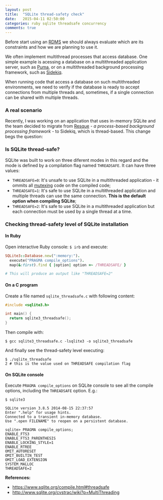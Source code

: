 ```yaml
---
layout: post
title:  "SQLite thread-safety check"
date:   2015-04-11 02:50:00
categories: ruby sqlite threadsafe concurrency
comments: true
---
```


Before start using an [RDMS](http://en.wikipedia.org/wiki/Relational_database_management_system)
we should always evaluate which are its constraints and how we are planning to use it.

We often implement multithread processes that access database. One simple example
is acessing a database on a multithreaded application server, such as
[Puma](http://puma.io), or on a multithreaded background processing framework, such as
[Sidekiq](http://sidekiq.org).

When running code that access a database on such multithreaded environments, we need
to verify if the database is ready to accept connections from multiple
threads and, sometimes, if a single connection can be shared with multiple threads.

### A real scenario

Recently, I was working on an application that uses in-memory SQLite and the team decided
to migrate from [Resque](https://github.com/resque/resque) - *a process-based background
processing framework* - to Sidekiq, which is thread-based. This change begs the question:

### Is SQLite thread-safe?

SQLite was built to work on three diferent modes in this regard and the mode is defined
by a compilation flag named `THREADSAFE`. It can have three values:

* `THREADSAFE=0`: It's unsafe to use SQLite in a multithreaded application - it ommits all
[mutexing](http://en.wikipedia.org/wiki/Mutual_exclusion) code on the compiled code;
* `THREADSAFE=1`: It's safe to use SQLite in a multithreaded application and multiple threads
can use the same connection. **This is the default option when compiling SQLite**;
* `THREADSAFE=2`: It's safe to use SQLite in a multithreaded application but each connection
must be used by a single thread at a time.

### Checking thread-safety level of SQLite installation

#### **In Ruby**

Open interactive Ruby console: `$ irb` and execute:

```ruby
SQLite3::Database.new(":memory:").
  execute("PRAGMA compile_options").
  map(&:first).find { |option| option =~ /THREADSAFE/ }

# This will produce an output like "THREADSAFE=2"
```

#### **On a C program**

Create a file named `sqlite_threadsafe.c` with following content:

```c
#include <sqlite3.h>

int main() {
  return sqlite3_threadsafe();
}
```

Then compile with:

```
$ gcc sqlite3_threadsafe.c -lsqlite3 -o sqlite3_threadsafe
```

And finally see the thread-safety level executing:

```
$ ./sqlite_threadsafe
2 # this is the value used on THREADSAFE compilation flag
```

#### **On SQLite console**

Execute `PRAGMA compile_options` on SQLite console to see all the compile options,
including the `THREADSAFE` option.
E.g.:

```
$ sqlite3

SQLite version 3.8.5 2014-08-15 22:37:57
Enter ".help" for usage hints.
Connected to a transient in-memory database.
Use ".open FILENAME" to reopen on a persistent database.

sqlite> PRAGMA compile_options;
ENABLE_FTS3
ENABLE_FTS3_PARENTHESIS
ENABLE_LOCKING_STYLE=1
ENABLE_RTREE
OMIT_AUTORESET
OMIT_BUILTIN_TEST
OMIT_LOAD_EXTENSION
SYSTEM_MALLOC
THREADSAFE=2
```

**References:**

* https://www.sqlite.org/compile.html#threadsafe
* http://www.sqlite.org/cvstrac/wiki?p=MultiThreading

